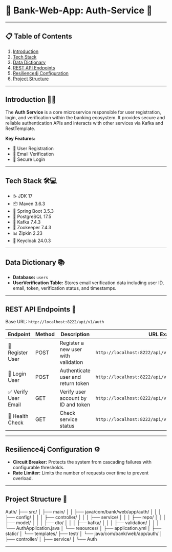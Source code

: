 # 🏦 Bank-Web-App: Auth-Service 🔐

---

## 📋 Table of Contents

1. [Introduction](#introduction)  
2. [Tech Stack](#tech-stack)  
3. [Data Dictionary](#data-dictionary)  
4. [REST API Endpoints](#rest-api-endpoints)  
5. [Resilience4j Configuration](#resilience4j-configuration)  
6. [Project Structure](#project-structure)  

---

## Introduction 🚀✨

The **Auth Service** is a core microservice responsible for user registration, login, and verification within the banking ecosystem. It provides secure and reliable authentication APIs and interacts with other services via Kafka and RestTemplate.

**Key Features:**  
- 📝 User Registration  
- 📧 Email Verification  
- 🔑 Secure Login  

---

## Tech Stack 🛠️💻

- ☕ JDK 17  
- 📦 Maven 3.6.3  
- 🌱 Spring Boot 3.5.3  
- 🐘 PostgreSQL 17.5  
- 🦜 Kafka 7.4.3  
- 🐝 Zookeeper 7.4.3  
- 📊 Zipkin 2.23  
- 🔐 Keycloak 24.0.3  

---

## Data Dictionary 📚

- **Database:** `users`  
- **UserVerification Table:** Stores email verification data including user ID, email, token, verification status, and timestamps.

---

## REST API Endpoints 🔗

Base URL: `http://localhost:8222/api/v1/auth`

| Endpoint                    | Method | Description                          | URL Example                                         |
|-----------------------------|--------|------------------------------------|----------------------------------------------------|
| 📝 Register User             | POST   | Register a new user with validation| `http://localhost:8222/api/v1/auth/register`       |
| 🔑 Login User                | POST   | Authenticate user and return token | `http://localhost:8222/api/v1/auth/login`          |
| ✅ Verify User Email         | GET    | Verify user account by ID and token| `http://localhost:8222/api/v1/auth/verify/{id}/{token}` |
| 💓 Health Check              | GET    | Check service status                | `http://localhost:8222/api/v1/auth/heartbeat`      |

---

## Resilience4j Configuration ⚙️

- **Circuit Breaker:** Protects the system from cascading failures with configurable thresholds.  
- **Rate Limiter:** Limits the number of requests over time to prevent overload.

---

## Project Structure 📂

Auth/
├── src/
│ ├── main/
│ │ ├── java/com/bank/web/app/auth/
│ │ │ ├── config/
│ │ │ ├── controller/
│ │ │ ├── service/
│ │ │ ├── repo/
│ │ │ ├── model/
│ │ │ ├── dto/
│ │ │ ├── kafka/
│ │ │ ├── validation/
│ │ │ └── AuthApplication.java
│ └── resources/
│ ├── application.yml
│ ├── static/
│ └── templates/
├── test/
│ └── java/com/bank/web/app/auth/
│ ├── controller/
│ ├── service/
│ └── Auth

---

